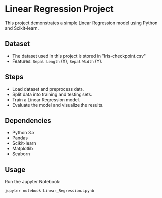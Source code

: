 # Linear Regression Project
This project demonstrates a simple Linear Regression model using Python and Scikit-learn.

## Dataset
- The dataset used in this project is stored in "Iris-checkpoint.csv"
- Features: `Sepal Length` (X), `Sepal Width` (Y).

## Steps
- Load dataset and preprocess data.
- Split data into training and testing sets.
- Train a Linear Regression model.
- Evaluate the model and visualize the results.

## Dependencies
- Python 3.x
- Pandas
- Scikit-learn
- Matplotlib
- Seaborn

## Usage
Run the Jupyter Notebook:  
```bash
jupyter notebook Linear_Regression.ipynb
